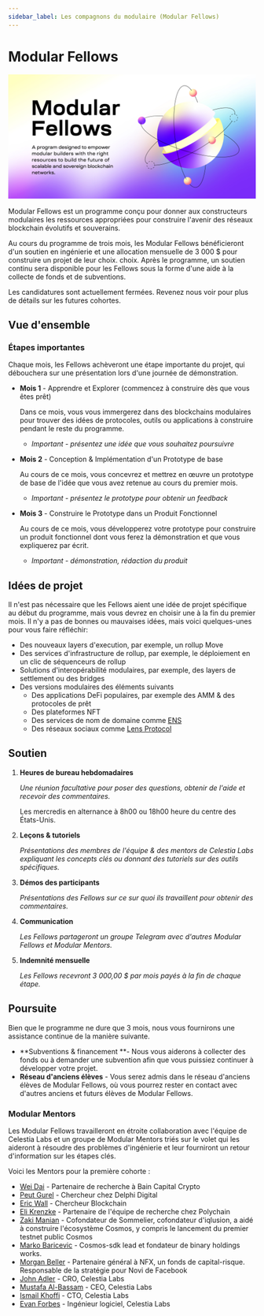 ```yaml
---
sidebar_label: Les compagnons du modulaire (Modular Fellows)
---
```


# Modular Fellows

![Modular Fellows](/img/modular_fellows.jpg)

Modular Fellows est un programme conçu pour donner aux constructeurs modulaires les ressources appropriées pour construire l'avenir des réseaux blockchain évolutifs et souverains.

Au cours du programme de trois mois, les Modular Fellows bénéficieront d'un soutien en ingénierie et une allocation mensuelle de 3 000 $ pour construire un projet de leur choix. choix. Après le programme, un soutien continu sera disponible pour les Fellows sous la forme d'une aide à la collecte de fonds et de subventions.

Les candidatures sont actuellement fermées. Revenez nous voir pour plus de détails sur les futures cohortes.

## Vue d'ensemble

### Étapes importantes

Chaque mois, les Fellows achèveront une étape importante du projet, qui débouchera sur une présentation lors d'une journée de démonstration.

- **Mois 1** - Apprendre et Explorer (commencez à construire dès que vous êtes prêt)

  Dans ce mois, vous vous immergerez dans des blockchains modulaires pour trouver des idées de protocoles, outils ou applications à construire pendant le reste du programme.

  - *Important - présentez une idée que vous souhaitez poursuivre*

- **Mois 2** - Conception & Implémentation d'un Prototype de base

  Au cours de ce mois, vous concevrez et mettrez en œuvre un prototype de base de l'idée que vous avez retenue au cours du premier mois.

  - *Important - présentez le prototype pour obtenir un feedback*

- **Mois 3** - Construire le Prototype dans un Produit Fonctionnel

  Au cours de ce mois, vous développerez votre prototype pour construire un produit fonctionnel dont vous ferez la démonstration et que vous expliquerez par écrit.

  - *Important - démonstration, rédaction du produit*

## Idées de projet

Il n'est pas nécessaire que les Fellows aient une idée de projet spécifique au début du programme, mais vous devrez en choisir une à la fin du premier mois. Il n'y a pas de bonnes ou mauvaises idées, mais voici quelques-unes pour vous faire réfléchir:

- Des nouveaux layers d'execution, par exemple, un rollup Move
- Des services d'infrastructure de rollup, par exemple, le déploiement en un clic de séquenceurs de rollup
- Solutions d'interopérabilité modulaires, par exemple, des layers de settlement ou des bridges
- Des versions modulaires des éléments suivants
  - Des applications DeFi populaires, par exemple des AMM & des protocoles de prêt
  - Des plateformes NFT
  - Des services de nom de domaine comme [ENS](https://etherscan.io/token/0xC18360217D8F7Ab5e7c516566761Ea12Ce7F9D72#code)
  - Des réseaux sociaux comme [Lens Protocol](https://lens.xyz/)

## Soutien

1. **Heures de bureau hebdomadaires**

    *Une réunion facultative pour poser des questions, obtenir de l'aide et recevoir des commentaires.*

    Les mercredis en alternance à 8h00 ou 18h00 heure du centre des États-Unis.

2. **Leçons & tutoriels**

    *Présentations des membres de l'équipe & des mentors de Celestia Labs expliquant les concepts clés ou donnant des tutoriels sur des outils spécifiques.*

3. **Démos des participants**

    *Présentations des Fellows sur ce sur quoi ils travaillent pour obtenir des commentaires.*

4. **Communication**

    *Les Fellows partageront un groupe Telegram avec d'autres Modular Fellows et Modular Mentors.*

5. **Indemnité mensuelle**

    *Les Fellows recevront 3 000,00 $ par mois payés à la fin de chaque étape.*

## Poursuite

Bien que le programme ne dure que 3 mois, nous vous fournirons une assistance continue de la manière suivante.

- **Subventions & financement **- Nous vous aiderons à collecter des fonds ou à demander une subvention afin que vous puissiez continuer à développer votre projet.
- **Réseau d'anciens élèves** - Vous serez admis dans le réseau d'anciens élèves de Modular Fellows, où vous pourrez rester en contact avec d'autres anciens et futurs élèves de Modular Fellows.

### Modular Mentors

Les Modular Fellows travailleront en étroite collaboration avec l'équipe de Celestia Labs et un groupe de Modular Mentors triés sur le volet qui les aideront à résoudre des problèmes d'ingénierie et leur fourniront un retour d'information sur les étapes clés.

Voici les Mentors pour la première cohorte :

- [Wei Dai](https://twitter.com/_weidai) - Partenaire de recherche à Bain Capital Crypto
- [Peut Gurel](https://twitter.com/CannnGurel) - Chercheur chez Delphi Digital
- [Eric Wall](https://twitter.com/ercwl) - Chercheur Blockchain
- [Eli Krenzke](https://twitter.com/eKRENZKE) - Partenaire de l'équipe de recherche chez Polychain
- [Zaki Manian](https://twitter.com/zmanian) - Cofondateur de Sommelier, cofondateur d'iqlusion, a aidé à construire l'écosystème Cosmos, y compris le lancement du premier testnet public Cosmos
- [Marko Baricevic](https://twitter.com/mark0baricevic) - Cosmos-sdk lead et fondateur de binary holdings works.
- [Morgan Beller](https://twitter.com/beller) - Partenaire général à NFX, un fonds de capital-risque. Responsable de la stratégie pour Novi de Facebook
- [John Adler](https://twitter.com/jadler0) - CRO, Celestia Labs
- [Mustafa Al-Bassam](https://twitter.com/musalbas) - CEO, Celestia Labs
- [Ismail Khoffi](https://twitter.com/KreuzUQuer) - CTO, Celestia Labs
- [Evan Forbes](https://twitter.com/evansforbes) - Ingénieur logiciel, Celestia Labs

